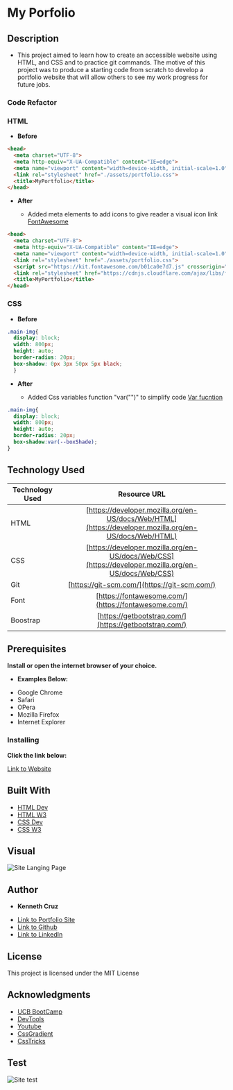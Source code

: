 # **My Porfolio**

## **Description**

* This project aimed to learn how to create an accessible website using HTML, and CSS and to practice git commands. The motive of this project was to produce a starting code from scratch to develop a portfolio website that will allow others to see my work progress for future jobs.

### **Code Refactor**

### HTML

- **Before**

```html
<head>
  <meta charset="UTF-8">
  <meta http-equiv="X-UA-Compatible" content="IE=edge">
  <meta name="viewport" content="width=device-width, initial-scale=1.0">
  <link rel="stylesheet" href="./assets/portfolio.css">
  <title>MyPortfolio</title>
</head>
  ```
- **After**

  * Added meta elements to add icons to give reader a visual icon link [FontAwesome](https://fontawesome.com/search)

```html
<head>
  <meta charset="UTF-8">
  <meta http-equiv="X-UA-Compatible" content="IE=edge">
  <meta name="viewport" content="width=device-width, initial-scale=1.0">
  <link rel="stylesheet" href="./assets/portfolio.css">
  <script src="https://kit.fontawesome.com/b01ca0e7d7.js" crossorigin="anonymous"></script>
  <link rel="stylesheet" href="https://cdnjs.cloudflare.com/ajax/libs/font-awesome/4.7.0/css/font-awesome.min.css">
  <title>MyPortfolio</title>
</head>
 ```

### CSS

- **Before**

```css
.main-img{
  display: block;
  width: 800px;
  height: auto;
  border-radius: 20px;
  box-shadow: 0px 3px 50px 5px black;
  }
```
- **After**

  * Added Css variables function "var("")" to simplify code [Var fucntion](https://www.w3schools.com/css/css3_variables.asp)

```css
.main-img{
  display: block;
  width: 800px;
  height: auto;
  border-radius: 20px;
  box-shadow:var(--boxShade);
}
```

## **Technology Used**

| Technology Used         | Resource URL           | 
| ------------- |:-------------:| 
| HTML    | [https://developer.mozilla.org/en-US/docs/Web/HTML](https://developer.mozilla.org/en-US/docs/Web/HTML)|  
| CSS     | [https://developer.mozilla.org/en-US/docs/Web/CSS](https://developer.mozilla.org/en-US/docs/Web/CSS)      |   
| Git | [https://git-scm.com/](https://git-scm.com/)     |    
| Font| [https://fontawesome.com/](https://fontawesome.com/)|
| Boostrap| [https://getbootstrap.com/](https://getbootstrap.com/)|

## **Prerequisites**

**Install or open the internet browser of your choice.**

*  **Examples Below:**

- Google Chrome
- Safari
- OPera
- Mozilla Firefox
- Internet Explorer

### **Installing**

**Click the link below:** 

[Link to Website]()

## **Built With**

* [HTML Dev](https://developer.mozilla.org/en-US/docs/Web/HTML)
* [HTML W3](https://www.w3schools.com/html/default.asp)   
* [CSS Dev](https://developer.mozilla.org/en-US/docs/Web/CSS)
* [CSS W3](https://www.w3schools.com/css/default.asp)

## **Visual**

![Site Langing Page]()

## **Author**

* **Kenneth Cruz** 


- [Link to Portfolio Site](#)
- [Link to Github](https://github.com/cruzkenneth504)
- [Link to LinkedIn](linkedin.com/in/cruzkenneth504)

       
## **License**

This project is licensed under the MIT License

## **Acknowledgments**

* [UCB BootCamp](https://bootcamp.berkeley.edu/)
* [DevTools](https://dev.to/)
* [Youtube](https://www.youtube.com/)
* [CssGradient](https://cssgradient.io/)
* [CssTricks](https://css-tricks.com/snippets/css/a-guide-to-flexbox/)

## **Test**

![Site test]()
